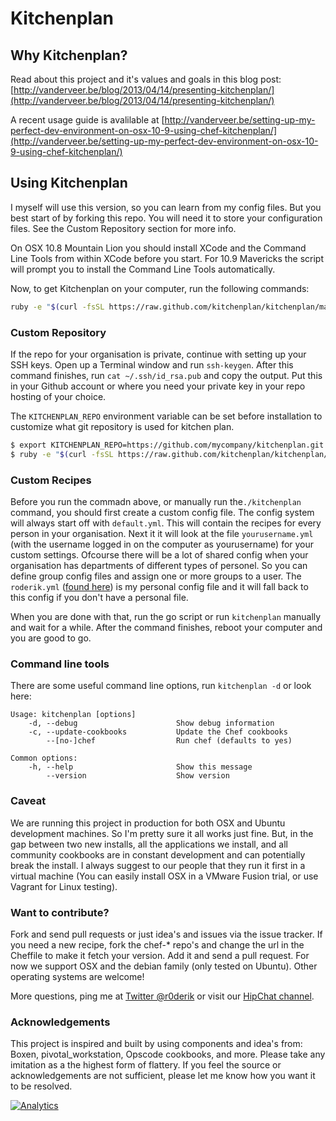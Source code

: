# Kitchenplan

## Why Kitchenplan?

Read about this project and it's values and goals in this blog post: [http://vanderveer.be/blog/2013/04/14/presenting-kitchenplan/](http://vanderveer.be/blog/2013/04/14/presenting-kitchenplan/)

A recent usage guide is avalilable at [http://vanderveer.be/setting-up-my-perfect-dev-environment-on-osx-10-9-using-chef-kitchenplan/](http://vanderveer.be/setting-up-my-perfect-dev-environment-on-osx-10-9-using-chef-kitchenplan/)

## Using Kitchenplan

I myself will use this version, so you can learn from my config files. But you best start of by forking this repo. You will need it to store your configuration files. See the Custom Repository section for more info.

On OSX 10.8 Mountain Lion you should install XCode and the Command Line Tools from within XCode before you start. For 10.9 Mavericks the script will prompt you to install the Command Line Tools automatically.

Now, to get Kitchenplan on your computer, run the following commands:

```bash
ruby -e "$(curl -fsSL https://raw.github.com/kitchenplan/kitchenplan/master/go)"
```

### Custom Repository

If the repo for your organisation is private, continue with setting up your SSH keys. Open up a Terminal window and run ```ssh-keygen```. After this command finishes, run ```cat ~/.ssh/id_rsa.pub``` and copy the output. Put this in your Github account or where you need your private key in your repo hosting of your choice.

The `KITCHENPLAN_REPO` environment variable can be set before installation to customize what git repository is used for kitchen plan.

```bash
$ export KITCHENPLAN_REPO=https://github.com/mycompany/kitchenplan.git
$ ruby -e "$(curl -fsSL https://raw.github.com/kitchenplan/kitchenplan/master/go)"
```

### Custom Recipes

Before you run the commadn above, or manually run the```./kitchenplan``` command, you should first create a custom config file. The config system will always start off with ```default.yml```. This will contain the recipes for every person in your organisation. Next it it will look at the file ```yourusername.yml``` (with the username logged in on the computer as yourusername) for your custom settings. Ofcourse there will be a lot of shared config when your organisation has departments of different types of personel. So you can define group config files and assign one or more groups to a user. The ```roderik.yml``` ([found here](https://github.com/kitchenplan/kitchenplan/blob/master/config/people/roderik.yml)) is my personal config file and it will fall back to this config if you don't have a personal file.

When you are done with that, run the go script or run ```kitchenplan``` manually and wait for a while. After the command finishes, reboot your computer and you are good to go.

### Command line tools

There are some useful command line options, run ```kitchenplan -d``` or look here:

```
Usage: kitchenplan [options]
    -d, --debug                      Show debug information
    -c, --update-cookbooks           Update the Chef cookbooks
        --[no-]chef                  Run chef (defaults to yes)

Common options:
    -h, --help                       Show this message
        --version                    Show version
```

### Caveat

We are running this project in production for both OSX and Ubuntu development machines. So I'm pretty sure it all works just fine. But, in the gap between two new installs, all the applications we install, and all community cookbooks are in constant development and can potentially break the install. I always suggest to our people that they run it first in a virtual machine (You can easily install OSX in a VMware Fusion trial, or use Vagrant for Linux testing).

### Want to contribute?

Fork and send pull requests or just idea's and issues via the issue tracker. If you need a new recipe, fork the chef-* repo's and change the url in the Cheffile to make it fetch your version. Add it and send a pull request. For now we support OSX and the debian family (only tested on Ubuntu). Other operating systems are welcome!

More questions, ping me at [Twitter @r0derik](http://twitter.com/r0derik) or visit our [HipChat channel](https://www.hipchat.com/gTkMJo2Ag).

### Acknowledgements

This project is inspired and built by using components and idea's from: Boxen, pivotal_workstation, Opscode cookbooks, and more. Please take any imitation as a the highest form of flattery. If you feel the source or acknowledgements are not sufficient, please let me know how you want it to be resolved.

[![Analytics](https://ga-beacon.appspot.com/UA-46288146-2/kitchenplan/kitchenplan)](https://github.com/igrigorik/ga-beacon)

